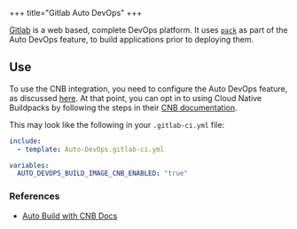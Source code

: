 +++
title="Gitlab Auto DevOps"
+++

[Gitlab][about-gitlab] is a web based, complete DevOps platform. It uses [`pack`][pack] as part of the Auto DevOps feature, to build applications 
prior to deploying them. 
<!--more-->

## Use
To use the CNB integration, you need to configure the Auto DevOps feature, as discussed [here][devops-guide]. At that point, 
you can opt in to using Cloud Native Buildpacks by following the steps in their [CNB documentation][use-cnbs]. 

This may look like the following in your `.gitlab-ci.yml` file:
```yaml
include:
  - template: Auto-DevOps.gitlab-ci.yml

variables:
  AUTO_DEVOPS_BUILD_IMAGE_CNB_ENABLED: "true"
```

### References

- [Auto Build with CNB Docs][use-cnbs]

[pack]: /docs/install-pack
[about-gitlab]: https://about.gitlab.com/
[devops-guide]: https://docs.gitlab.com/ee/topics/autodevops/quick_start_guide.html
[use-cnbs]: https://docs.gitlab.com/ee/topics/autodevops/stages.html#auto-build-using-cloud-native-buildpacks-beta

